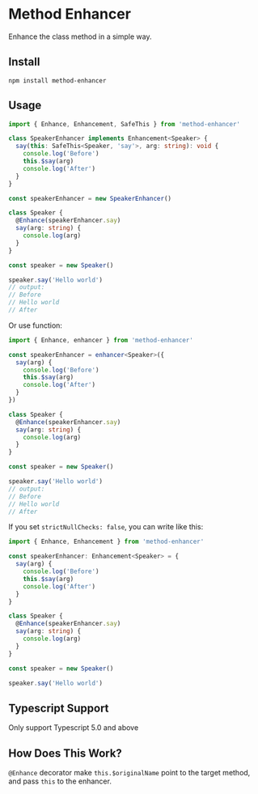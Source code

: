 # Method Enhancer

Enhance the class method in a simple way.

## Install

```
npm install method-enhancer
```

## Usage

```ts
import { Enhance, Enhancement, SafeThis } from 'method-enhancer'

class SpeakerEnhancer implements Enhancement<Speaker> {
  say(this: SafeThis<Speaker, 'say'>, arg: string): void {
    console.log('Before')
    this.$say(arg)
    console.log('After')
  }
}

const speakerEnhancer = new SpeakerEnhancer()

class Speaker {
  @Enhance(speakerEnhancer.say)
  say(arg: string) {
    console.log(arg)
  }
}

const speaker = new Speaker()

speaker.say('Hello world')
// output:
// Before
// Hello world
// After
```

Or use function:

```ts
import { Enhance, enhancer } from 'method-enhancer'

const speakerEnhancer = enhancer<Speaker>({
  say(arg) {
    console.log('Before')
    this.$say(arg)
    console.log('After')
  }
})

class Speaker {
  @Enhance(speakerEnhancer.say)
  say(arg: string) {
    console.log(arg)
  }
}

const speaker = new Speaker()

speaker.say('Hello world')
// output:
// Before
// Hello world
// After
```

If you set `strictNullChecks: false`, you can write like this:

```ts
import { Enhance, Enhancement } from 'method-enhancer'

const speakerEnhancer: Enhancement<Speaker> = {
  say(arg) {
    console.log('Before')
    this.$say(arg)
    console.log('After')
  }
}

class Speaker {
  @Enhance(speakerEnhancer.say)
  say(arg: string) {
    console.log(arg)
  }
}

const speaker = new Speaker()

speaker.say('Hello world')
```

## Typescript Support

Only support Typescript 5.0 and above

## How Does This Work?

`@Enhance` decorator make `this.$originalName` point to the target method, and pass `this` to the enhancer.
